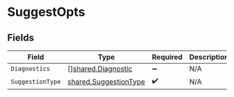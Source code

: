 # SuggestOpts


## Fields

| Field                                                                 | Type                                                                  | Required                                                              | Description                                                           |
| --------------------------------------------------------------------- | --------------------------------------------------------------------- | --------------------------------------------------------------------- | --------------------------------------------------------------------- |
| `Diagnostics`                                                         | [][shared.Diagnostic](../../../pkg/models/shared/diagnostic.md)       | :heavy_minus_sign:                                                    | N/A                                                                   |
| `SuggestionType`                                                      | [shared.SuggestionType](../../../pkg/models/shared/suggestiontype.md) | :heavy_check_mark:                                                    | N/A                                                                   |
